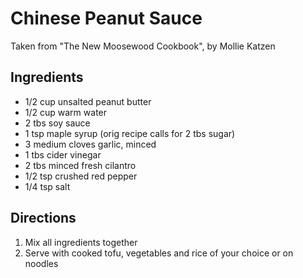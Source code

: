 # Chinese Peanut Sauce
Taken from "The New Moosewood Cookbook", by Mollie Katzen

## Ingredients
- 1/2 cup unsalted peanut butter
- 1/2 cup warm water
- 2 tbs soy sauce
- 1 tsp maple syrup (orig recipe calls for 2 tbs sugar)
- 3 medium cloves garlic, minced
- 1 tbs cider vinegar
- 2 tbs minced fresh cilantro
- 1/2 tsp crushed red pepper
- 1/4 tsp salt

## Directions
1. Mix all ingredients together
2. Serve with cooked tofu, vegetables and rice of your choice or on noodles

